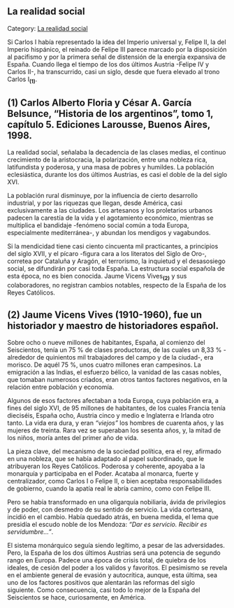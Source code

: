 ## La realidad social

Category: [La realidad social](http://descubrircorrientes.com.ar/2012/index.php/597-historia-desde-el-origen-hasta-1814/corrientes-en-el-siglo-xvii-periodo-1600-1750/la-realidad-social)

Si Carlos I había representado la idea del Imperio universal y, Felipe II, la del Imperio hispánico, el reinado de Felipe III parece marcado por la disposición al pacifismo y por la primera señal de distensión de la energía expansiva de España. Cuando llega el tiempo de los dos últimos Austria -Felipe IV y Carlos II-, ha transcurrido, casi un siglo, desde que fuera elevado al trono Carlos I<sub><strong>(1)</strong></sub>.

## **(1) Carlos Alberto Floria y César A. García Belsunce, “Historia de los argentinos”, tomo 1, capítulo 5. Ediciones Larousse, Buenos Aires, 1998.**

La realidad social, señalaba la decadencia de las clases medias, el continuo crecimiento de la aristocracia, la polarización, entre una nobleza rica, latifundista y poderosa, y una masa de pobres y humildes. La población eclesiástica, durante los dos últimos Austrias, es casi el doble de la del siglo XVI.

La población rural disminuye, por la influencia de cierto desarrollo industrial, y por las riquezas que llegan, desde América, casi exclusivamente a las ciudades. Los artesanos y los proletarios urbanos padecen la carestía de la vida y el agotamiento económico, mientras se multiplica el bandidaje -fenómeno social común a toda Europa, especialmente mediterránea-, y abundan los mendigos y vagabundos.

Si la mendicidad tiene casi ciento cincuenta mil practicantes, a principios del siglo XVII, y el pícaro -figura cara a los literatos del Siglo de Oro-, corretea por Cataluña y Aragón, el terrorismo, la inquietud y el desasosiego social, se difundirán por casi toda España. La estructura social española de esta época, no es bien conocida. Jaume Vicens Vives<sub><strong>(2)</strong></sub> y sus colaboradores, no registran cambios notables, respecto de la España de los Reyes Católicos.

## **(2) Jaume Vicens Vives (1910-1960), fue un historiador y maestro de historiadores español.**

Sobre ocho o nueve millones de habitantes, España, al comienzo del Seiscientos, tenía un 75 % de clases productoras, de las cuales un 8,33 % -alrededor de quinientos mil trabajadores del campo y de la ciudad-, era morisco. De aquél 75 %, unos cuatro millones eran campesinos. La emigración a las Indias, el esfuerzo bélico, la vanidad de las casas nobles, que tomaban numerosos criados, eran otros tantos factores negativos, en la relación entre población y economía.

Algunos de esos factores afectaban a toda Europa, cuya población era, a fines del siglo XVI, de 95 millones de habitantes, de los cuales Francia tenía dieciséis, España ocho, Austria cinco y medio e Inglaterra e Irlanda otro tanto. La vida era dura, y eran _“_viejos_”_ los hombres de cuarenta años, y las mujeres de treinta. Rara vez se superaban los sesenta años, y, la mitad de los niños, moría antes del primer año de vida.

La pieza clave, del mecanismo de la sociedad política, era el rey, afirmado en una nobleza, que se había adaptado al papel subordinado, que le atribuyeran los Reyes Católicos. Poderosa y coherente, apoyaba a la monarquía y participaba en el Poder. Acataba al monarca, fuerte y centralizador, como Carlos I o Felipe II, o bien aceptaba responsabilidades de gobierno, cuando la apatía real le abría camino, como con Felipe III.

Pero se había transformado en una oligarquía nobiliaria, ávida de privilegios y de poder, con desmedro de su sentido de servicio. La vida cortesana, incidió en el cambio. Había quedado atrás, en buena medida, el lema que presidía el escudo noble de los Mendoza: _“_Dar es servicio. Recibir es servidumbre..._”_.

El sistema monárquico seguía siendo legítimo, a pesar de las adversidades. Pero, la España de los dos últimos Austrias será una potencia de segundo rango en Europa. Padece una época de crisis total, de quiebra de los ideales, de cesión del poder a los validos y favoritos. El pesimismo se revela en el ambiente general de evasión y autocrítica, aunque, esta última, sea uno de los factores positivos que alentarán las reformas del siglo siguiente. Como consecuencia, casi todo lo mejor de la España del Seiscientos se hace, curiosamente, en América.